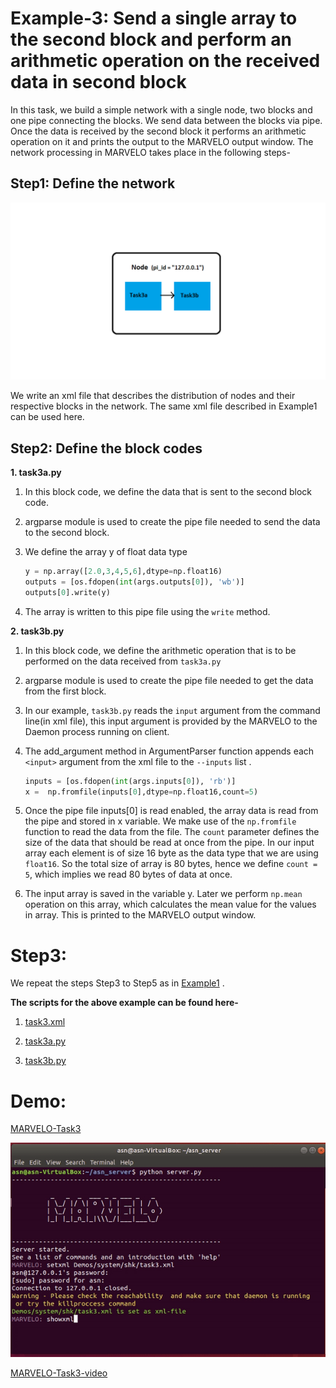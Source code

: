# Example-3: Send a single array to the second block and perform an arithmetic operation on the received data in second block

In this task, we build a simple network with a single node, two blocks and one pipe connecting the blocks. We send data between the blocks via pipe. Once the data is received by the second block it performs an arithmetic operation on it and prints the output to the MARVELO output window. The network processing in MARVELO takes place in the following steps-


## Step1: Define the network

![example3](pictures/example3.png)

We write an xml file that describes the distribution of nodes and their respective blocks in the network.
The same xml file described in Example1 can be used here.

## Step2: Define the block codes

**1. task3a.py**

  1. In this block code, we define the data that is sent to the second block code.

  2.  argparse module is used to create the pipe file needed to send the data to the second block.
  
  3.  We define the array y of float data type
  
      ```python
      y = np.array([2.0,3,4,5,6],dtype=np.float16)
      outputs = [os.fdopen(int(args.outputs[0]), 'wb')]
      outputs[0].write(y)
      ```
   
  4. The array is written to this pipe file using the `write` method.

**2. task3b.py** 

  1. In this block code, we define the arithmetic operation that is to be performed on the data received from `task3a.py`

  2. argparse module is used to create the pipe file needed to get the data from the first block. 

  3. In our example, `task3b.py` reads the `input` argument from the command line(in xml file), this input argument is provided by the        MARVELO to the Daemon process running on client.

  4. The add_argument method in ArgumentParser function appends each `<input>` argument from the xml file to the `--inputs` list . 
     
      ```python
      inputs = [os.fdopen(int(args.inputs[0]), 'rb')]
      x =  np.fromfile(inputs[0],dtype=np.float16,count=5)
      ```
    
  5. Once the pipe file inputs[0] is read enabled, the array data is read from the pipe and stored in x variable. We make use of the `np.fromfile` function to read the data from the file. The `count` parameter defines the size of the data that should be read at once from the pipe. In our input array each element is of size 16 byte as the data type that we are using `float16`. So the total size of array is 80 bytes, hence we define `count = 5`, which implies we read 80 bytes of data at once.

  3. The input array is saved in the variable y. Later we perform `np.mean` operation on this array, which calculates the mean value for the values in array. This is printed to the MARVELO output window.


# Step3: 

We repeat the steps Step3 to Step5 as in [Example1](Example1.md) .

**The scripts for the above example can be found here-**

  1. [task3.xml](task3.xml)
  
  2. [task3a.py](task3a.py)
  
  3. [task3b.py](task3b.py)


# Demo:

[MARVELO-Task3](gif/video-to-gif-1.gif)

![video-to-gif-1](gif/video-to-gif-1.gif)

[MARVELO-Task3-video](videos/Media3_muted.mp4)


